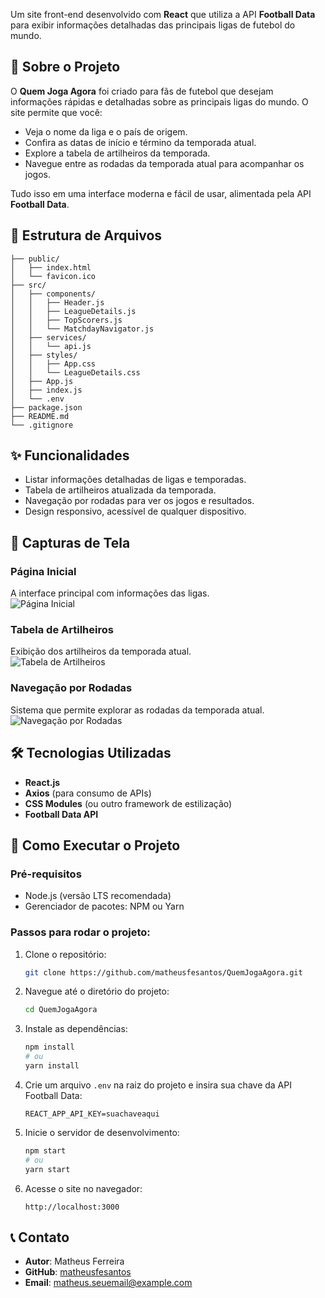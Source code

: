   
Um site front-end desenvolvido com **React** que utiliza a API **Football Data** para exibir informações detalhadas das principais ligas de futebol do mundo.  

## **📖 Sobre o Projeto**  
O **Quem Joga Agora** foi criado para fãs de futebol que desejam informações rápidas e detalhadas sobre as principais ligas do mundo. O site permite que você:  
- Veja o nome da liga e o país de origem.  
- Confira as datas de início e término da temporada atual.  
- Explore a tabela de artilheiros da temporada.  
- Navegue entre as rodadas da temporada atual para acompanhar os jogos.  

Tudo isso em uma interface moderna e fácil de usar, alimentada pela API **Football Data**.  

## **📂 Estrutura de Arquivos**  
```plaintext
├── public/
│   ├── index.html
│   └── favicon.ico
├── src/
│   ├── components/
│   │   ├── Header.js
│   │   ├── LeagueDetails.js
│   │   ├── TopScorers.js
│   │   └── MatchdayNavigator.js
│   ├── services/
│   │   └── api.js
│   ├── styles/
│   │   ├── App.css
│   │   └── LeagueDetails.css
│   ├── App.js
│   ├── index.js
│   └── .env
├── package.json
├── README.md
└── .gitignore
```  

## **✨ Funcionalidades**  
- Listar informações detalhadas de ligas e temporadas.  
- Tabela de artilheiros atualizada da temporada.  
- Navegação por rodadas para ver os jogos e resultados.  
- Design responsivo, acessível de qualquer dispositivo.  

## **📸 Capturas de Tela**  
### Página Inicial  
A interface principal com informações das ligas.  
![Página Inicial](https://drive.google.com/uc?export=view&id=1z0u5n_vNXGEEKN8XwcGGvGRQPMmRz7my)  

### Tabela de Artilheiros  
Exibição dos artilheiros da temporada atual.  
![Tabela de Artilheiros](https://drive.google.com/uc?export=view&id=1z0u5n_vNXGEEKN8XwcGGvGRQPMmRz7my)  

### Navegação por Rodadas  
Sistema que permite explorar as rodadas da temporada atual.  
![Navegação por Rodadas](https://drive.google.com/uc?export=view&id=17qnFnDv8C0n7nCW5uboQMgbA8v6ka6YC)  

## **🛠️ Tecnologias Utilizadas**  
- **React.js**  
- **Axios** (para consumo de APIs)  
- **CSS Modules** (ou outro framework de estilização)  
- **Football Data API**  

## **🚀 Como Executar o Projeto**  

### Pré-requisitos  
- Node.js (versão LTS recomendada)  
- Gerenciador de pacotes: NPM ou Yarn  

### Passos para rodar o projeto:  
1. Clone o repositório:  
   ```bash
   git clone https://github.com/matheusfesantos/QuemJogaAgora.git
   ```  

2. Navegue até o diretório do projeto:  
   ```bash
   cd QuemJogaAgora
   ```  

3. Instale as dependências:  
   ```bash
   npm install  
   # ou
   yarn install  
   ```  

4. Crie um arquivo `.env` na raiz do projeto e insira sua chave da API Football Data:  
   ```env
   REACT_APP_API_KEY=suachaveaqui
   ```  

5. Inicie o servidor de desenvolvimento:  
   ```bash
   npm start  
   # ou
   yarn start  
   ```  

6. Acesse o site no navegador:  
   ```  
   http://localhost:3000  
   ```  

## **📞 Contato**  
- **Autor**: Matheus Ferreira  
- **GitHub**: [matheusfesantos](https://github.com/matheusfesantos)  
- **Email**: matheus.seuemail@example.com  
